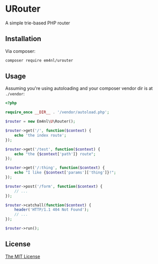 # URouter

A simple trie-based PHP router

## Installation

Via composer:

```sh
composer require em4nl/urouter
```

## Usage

Assuming you're using autoloading and your composer vendor dir is
at `./vendor`:

```php
<?php

require_once __DIR__ . '/vendor/autoload.php';

$router = new Em4nl\U\Router();

$router->get('/', function($context) {
    echo 'the index route';
});

$router->get('/test', function($context) {
    echo "the {$context['path']} route";
});

$router->get('/:thing', function($context) {
    echo "I like {$context['params']['thing']}!";
});

$router->post('/form', function($context) {
    // ...
});

$router->catchall(function($context) {
    header('HTTP/1.1 404 Not Found');
    // ...
});

$router->run();
```

## License

[The MIT License](https://github.com/em4nl/wpinstall/blob/master/LICENSE)
